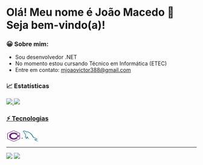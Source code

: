<h1>
   Olá! Meu nome é João Macedo 👋
   <br/> 
   Seja bem-vindo(a)! 
</h1>

### 😀 Sobre mim:

- Sou desenvolvedor .NET
- No momento estou cursando Técnico em Informática (ETEC) 
- Entre em contato: mjoaovictor388@gmail.com

### 📈 Estatísticas

 <div>
  <a href="https://github.com/vonmacedo">
  <img height="150em" src="https://github-readme-stats.vercel.app/api?username=vonmacedo&show_icons=true&theme=github_dark&include_all_commits=true&count_private=true"/>
  <img height="150em" src="https://github-readme-stats.vercel.app/api/top-langs/?username=vonmacedo&layout=compact&langs_count=7&theme=github_dark"/>
</div>
 
### ⚡ Tecnologias
<div style="display: inline_block">
  <img align="center" alt="JoaoVictor-C#" height="30" width="40" src="https://raw.githubusercontent.com/devicons/devicon/master/icons/csharp/csharp-line.svg">
  <img align="center" alt="JoaoVictor-MySQL" height="30" width="40" src="https://raw.githubusercontent.com/devicons/devicon/master/icons/mysql/mysql-original.svg">
</div>

 <hr>
 
<div> 
  <a href="https://www.instagram.com/_joaomacedo__/" target="_blank"><img src="https://img.shields.io/badge/-Instagram-%23E4405F?style=for-the-badge&logo=instagram&logoColor=white" target="_blank"></a>  <a href = "mailto:mjoaovictor388@gmail.com"><img src="https://img.shields.io/badge/-Gmail-%23333?style=for-the-badge&logo=gmail&logoColor=white" target="_blank"></a>
</div>
